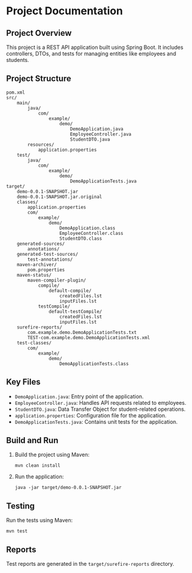 # Project Documentation

## Project Overview
This project is a REST API application built using Spring Boot. It includes controllers, DTOs, and tests for managing entities like employees and students.

## Project Structure
```
pom.xml
src/
	main/
		java/
			com/
				example/
					demo/
						DemoApplication.java
						EmployeeController.java
						StudentDTO.java
		resources/
			application.properties
	test/
		java/
			com/
				example/
					demo/
						DemoApplicationTests.java
target/
	demo-0.0.1-SNAPSHOT.jar
	demo-0.0.1-SNAPSHOT.jar.original
	classes/
		application.properties
		com/
			example/
				demo/
					DemoApplication.class
					EmployeeController.class
					StudentDTO.class
	generated-sources/
		annotations/
	generated-test-sources/
		test-annotations/
	maven-archiver/
		pom.properties
	maven-status/
		maven-compiler-plugin/
			compile/
				default-compile/
					createdFiles.lst
					inputFiles.lst
			testCompile/
				default-testCompile/
					createdFiles.lst
					inputFiles.lst
	surefire-reports/
		com.example.demo.DemoApplicationTests.txt
		TEST-com.example.demo.DemoApplicationTests.xml
	test-classes/
		com/
			example/
				demo/
					DemoApplicationTests.class
```

## Key Files
- `DemoApplication.java`: Entry point of the application.
- `EmployeeController.java`: Handles API requests related to employees.
- `StudentDTO.java`: Data Transfer Object for student-related operations.
- `application.properties`: Configuration file for the application.
- `DemoApplicationTests.java`: Contains unit tests for the application.

## Build and Run
1. Build the project using Maven:
   ```
   mvn clean install
   ```
2. Run the application:
   ```
   java -jar target/demo-0.0.1-SNAPSHOT.jar
   ```

## Testing
Run the tests using Maven:
```
mvn test
```

## Reports
Test reports are generated in the `target/surefire-reports` directory.